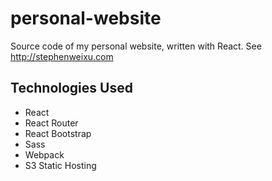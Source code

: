 # personal-website

Source code of my personal website, written with React. See http://stephenweixu.com

## Technologies Used
* React
* React Router
* React Bootstrap
* Sass
* Webpack
* S3 Static Hosting
